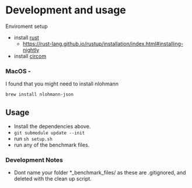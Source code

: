 # Development and usage
Enviroment setup
- install [rust](https://www.rust-lang.org/tools/install)
  - https://rust-lang.github.io/rustup/installation/index.html#installing-nightly
- install [circom](https://docs.circom.io/getting-started/installation/#installing-circom)

### MacOS - 
I found that you might need to install nlohmann
```
brew install nlohmann-json
```


## Usage
- Install the dependencies above.
- `git submodule update --init`
- run `sh setup.sh`
- run any of the benchmark files.


### Development Notes
- Dont name your folder *_benchmark_files/ as these are .gitignored, and deleted with the clean up script.
